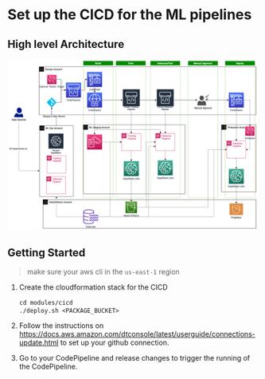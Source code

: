 # Set up the CICD for the ML pipelines

## High level Architecture

![cicd_architecture](images/cicd_architecture.png)

## Getting Started
> make sure your aws cli in the `us-east-1` region
1. Create the cloudformation stack for the CICD

    ```
    cd modules/cicd
    ./deploy.sh <PACKAGE_BUCKET>
    ```
    
2. Follow the instructions on https://docs.aws.amazon.com/dtconsole/latest/userguide/connections-update.html to set up your github connection.

3. Go to your CodePipeline and release changes to trigger the running of the CodePipeline.
